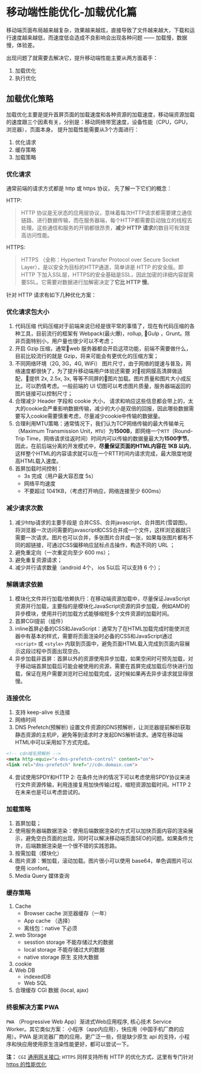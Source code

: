 # 移动端性能优化-加载优化篇

移动端页面布局越来越复杂，效果越来越炫，直接导致了文件越来越大，下载和运行速度越来越低，而速度低会造成不良影响会出现各种问题 —— 加载慢，数据慢，体验差。

出现问题了就需要去解决它，提升移动端性能主要从两方面着手：

1. 加载优化
2. 执行优化

## 加载优化策略

加载优化主要是提升首屏页面的加载速度和各种资源的加载速度，移动端资源加载的速度跟三个因素有关，分别是：移动网络带宽速度，设备性能（CPU，GPU，浏览器），页面本身。
提升加载性能需要从3个方面进行：

1. 优化请求
2. 缓存策略
3. 加载策略

### 优化请求

通常前端的请求方式都是 http 或 https 协议， 先了解一下它们的概念：

HTTP:
> HTTP 协议是无状态的应用层协议，意味着每次HTTP请求都需要建立通信链路、进行数据传输，而在服务器端，每个HTTP都需要启动独立的线程去处理。这些通信和服务的开销都很昂贵，**减少 HTTP 请求**的数目可有效提高访问性能。

HTTPS:
> HTTPS （全称：Hypertext Transfer Protocol over Secure Socket Layer），是以安全为目标的HTTP通道，简单讲是 HTTP 的安全版。即 HTTP 下加入SSL层，HTTPS的安全基础是SSL，因此加密的详细内容就需要SSL。它需要对数据进行加解密决定了**它比 HTTP 慢**。

针对 HTTP 请求有如下几种优化方案：

### 优化请求包大小

1. 代码压缩 代码压缩对于前端来说已经是很平常的事情了，现在有代码压缩的各种工具，目前流行的框架有 Webpack(最火爆)，rollup, Gulp ，Grunt。除非页面特别小，用户量也很少可以不考虑；
2. 开启 Gzip 压缩，通常web 服务器都会开启这项功能，前端不需要做什么，目前比较流行的就是 Gzip，将来可能会有更优化的压缩方案；
3. 不同网络环境（2G, 3G，4G, WiFi） 图片尺寸，由于网络的提速与普及，网络速度都很快了，为了提升移动端用户体验还需要 对视网膜高清屏做适配，提供 2x, 2.5x, 3x, 等等不同屏的图片加载。图片质量和图片大小成反比，可以酌情考虑。一般前端的 UI 切图可以考虑图片质量，服务器端返回的图片链接可以控制尺寸；
4. 合理减少 Header 字段和 cookie 大小， 请求和响应这些信息都会带上的，太大的cookie会严重影响数据传输，减少的大小是双倍的回报，因此哪些数据需要写入cookie需要慎重考虑，尽量减少cookie中传输的数据量。
5. 合理利用MTU策略：通常情况下，我们认为TCP网络传输的最大传输单元（Maximum Transmission Unit，`MTU`）为**1500B**，即网络一个`RTT`（Round-Trip Time，网络请求往返时间）时间内可以传输的数据量最大为**1500字节**。因此，在前后端分离的开发模式中，**尽量保证页面的HTML内容在 1KB 以内**，这样整个HTML的内容请求就可以在一个RTT时间内请求完成，最大限度地提高HTML载入速度。
6. 首屏加载时间控制：
    * 3s 完成（用户最大容忍度 5s）
    * 网络平均速度
    * 不要超过 1041KB，（考虑打开响应，网络连接至少 600ms）

### 减少请求次数

1. 减少http请求的主要手段是 合并CSS、合并javascript、合并图片(雪碧图)。将浏览器一次访问需要的javascript和CSS合并成一个文件，这样浏览器就只需要一次请求。图片也可以合并，多张图片合并成一张，如果每张图片都有不同的超链接，可通过CSS偏移响应鼠标点击操作，构造不同的 URL ；
2. 避免重定向（一次重定向至少 600 ms）；
3. 避免重复资源请求；
4. 减少并行请求数量（android 4个， ios 5以后 可以支持 6 个）；

### 解耦请求依赖

1. 模块化文件并行加载/依赖执行：在移动端资源加载中，尽量保证JavaScript资源并行加载，主要指的是模块化JavaScript资源的异步加载，例如AMD的异步模块，使用并行的加载方式能够缩短多个文件资源的加载时间。
2. 首屏CGI提前（组件）
3. inline首屏必备的CSS和JavaScript：通常为了在HTML加载完成时能使浏览器中有基本的样式，需要将页面渲染时必备的CSS和JavaScript通过 `<script>` 或 `<style>` 内联到页面中，避免页面HTML载入完成到页面内容展示这段过程中页面出现空白。
4. 异步加载非首屏：首屏以外的资源使用异步加载，如果空闲时可预先加载，对于移动端首屏加载后可能会被使用的资源，需要在首屏完成加载后尽快进行加载，保证在用户需要浏览时已经加载完成，这时候如果再去异步请求就显得很慢。

### 连接优化

1. 支持 keep-alive 长连接
2. 网络时间
3. DNS Prefetch(预解析) 设置文件资源的DNS预解析，让浏览器提前解析获取静态资源的主机IP，避免等到请求时才发起DNS解析请求。通常在移动端HTML中可以采用如下方式完成。

```html
<!-- cdn域名预解析 -->
<meta http-equiv="x-dns-prefetch-control" content="on">
<link rel="dns-prefetch" href="//cdn.domain.com">
```

4. 尝试使用SPDY和HTTP 2: 在条件允许的情况下可以考虑使用SPDY协议来进行文件资源传输，利用连接复用加快传输过程，缩短资源加载时间。HTTP 2在未来也是可以考虑尝试的。

### 加载策略

1. 首屏加载；
2. 使用服务器端数据渲染：使用后端数据渲染的方式可以加快页面内容的渲染展示，避免空白页面的出现，同时可以解决移动端页面SEO的问题。如果条件允许，后端数据渲染是一个很不错的实践思路。
3. 按需加载（模块化）
4. 图片资源：懒加载，滚动加载。图片很小可以使用 base64，单色调图片可以使用 iconfont。
5. Media Query 媒体查询

### 缓存策略

1. Cache
    * Browser cache 浏览器缓存（一年）
    * App cache （选择）
    * 离线包：native 下必须
2. web Storage
    * sesstion storage 不能存储过大的数据
    * local storage 不能存储过大的数据
    * native storage 原生 支持大数据
3. cookie
4. Web DB
    * indexedDB
    * Web SQL
5. 合理缓存 CGI 数据 (local, ajax)

### 终极解决方案 PWA

`PWA` （Progressive Web App）渐进式Web应用程序, 核心技术 Service Worker。其它类似方案： 小程序（app内应用），快应用（中国手机厂商的应用）。PWA 是浏览器厂商的应用，更广泛一些，但是缺少原生 api 的支持，小程序和快应用使用原生渲染性能更好，都可以尝试一下。

**注：**
`CGI` [通用网关接口](https://baike.baidu.com/item/CGI/607810);
`HTTPS` 同样支持所有 HTTP 的优化方式，这里有专门针对 [https 的性能优化](https://zhuanlan.zhihu.com/p/25290538)